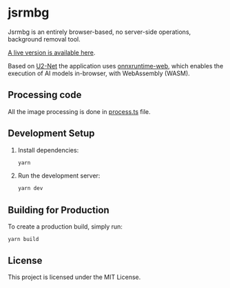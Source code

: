 # jsrmbg

Jsrmbg is an entirely browser-based, no server-side operations, background removal tool.

[A live version is available here](https://jsrmbg.s3-website.fr-par.scw.cloud/).

Based on [U2-Net](https://github.com/xuebinqin/U-2-Net) the application uses [onnxruntime-web](https://onnxruntime.ai/docs/tutorials/web/), 
which enables the execution of AI models in-browser, with WebAssembly (WASM).

## Processing code

All the image processing is done in [process.ts](src/process.ts) file.

## Development Setup

1. Install dependencies:
    ```bash
    yarn
    ```
2. Run the development server:
    ```bash
    yarn dev
    ```

## Building for Production

To create a production build, simply run:
```
yarn build
```


## License

This project is licensed under the MIT License.